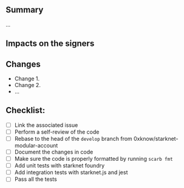 ## Summary

<!-- Summarize what has been done has part of that PR -->

...

## Impacts on the signers

<!-- How external signers (i.e. wallets) and dapps are impacted by this PR? -->


## Changes

<!-- Describe all the changes that have been done as part of the PR-->

- Change 1.
- Change 2.
- ...

## Checklist:

- [ ] Link the associated issue
- [ ] Perform a self-review of the code
- [ ] Rebase to the head of the `develop` branch from 0xknow/starknet-modular-account
- [ ] Document the changes in code
- [ ] Make sure the code is properly formatted by running `scarb fmt`
- [ ] Add unit tests with starknet foundry
- [ ] Add integration tests with starknet.js and jest
- [ ] Pass all the tests
